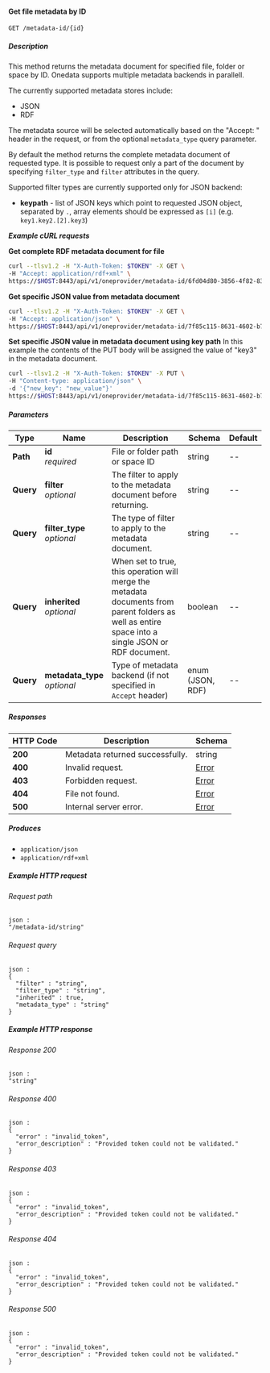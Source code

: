 
<a name="get_file_metadata_by_id"></a>
#### Get file metadata by ID
```
GET /metadata-id/{id}
```


##### Description
This method returns the metadata document for specified file, folder or space by ID. Onedata supports multiple metadata backends in parallell.

The currently supported metadata stores include:
 * JSON
 * RDF

The metadata source will be selected automatically based on the "Accept: " header in the request, or from the optional `metadata_type` query parameter.

By default the method returns the complete metadata document of requested type. It is possible to request only a part of the document by specifying `filter_type` and `filter` attributes in the query.

Supported filter types are currently supported only for JSON backend:
  * **keypath** - list of JSON keys which point to requested JSON object, separated by `.`, array elements should be expressed as `[i]` (e.g. `key1.key2.[2].key3`)


***Example cURL requests***

**Get complete RDF metadata document for file**

```bash
curl --tlsv1.2 -H "X-Auth-Token: $TOKEN" -X GET \
-H "Accept: application/rdf+xml" \
https://$HOST:8443/api/v1/oneprovider/metadata-id/6fd04d80-3856-4f82-8382-4fca29b1171d
```

**Get specific JSON value from metadata document**

```bash
curl --tlsv1.2 -H "X-Auth-Token: $TOKEN" -X GET \
-H "Accept: application/json" \
https://$HOST:8443/api/v1/oneprovider/metadata-id/7f85c115-8631-4602-b7d5-47cd969280a2?filter_type=keypath&filter=key1.key2.[2].key3
```    

**Set specific JSON value in metadata document using key path**
In this example the contents of the PUT body will be assigned the 
value of "key3" in the metadata document.

```bash
curl --tlsv1.2 -H "X-Auth-Token: $TOKEN" -X PUT \
-H "Content-type: application/json" \
-d '{"new_key": "new_value"}'
https://$HOST:8443/api/v1/oneprovider/metadata-id/7f85c115-8631-4602-b7d5-47cd969280a2?filter_type=keypath&filter=key1.key2.[2].key3
```


##### Parameters

|Type|Name|Description|Schema|Default|
|---|---|---|---|---|
|**Path**|**id**  <br>*required*|File or folder path or space ID|string|--|
|**Query**|**filter**  <br>*optional*|The filter to apply to the metadata document before returning.|string|--|
|**Query**|**filter_type**  <br>*optional*|The type of filter to apply to the metadata document.|string|--|
|**Query**|**inherited**  <br>*optional*|When set to true, this operation will merge the metadata documents from  parent folders as well as entire space into a single JSON or RDF document.|boolean|--|
|**Query**|**metadata_type**  <br>*optional*|Type of metadata backend (if not specified in `Accept` header)|enum (JSON, RDF)|--|


##### Responses

|HTTP Code|Description|Schema|
|---|---|---|
|**200**|Metadata returned successfully.|string|
|**400**|Invalid request.|[Error](../definitions/Error.md#error)|
|**403**|Forbidden request.|[Error](../definitions/Error.md#error)|
|**404**|File not found.|[Error](../definitions/Error.md#error)|
|**500**|Internal server error.|[Error](../definitions/Error.md#error)|


##### Produces

* `application/json`
* `application/rdf+xml`


##### Example HTTP request

###### Request path
```
json :
"/metadata-id/string"
```


###### Request query
```
json :
{
  "filter" : "string",
  "filter_type" : "string",
  "inherited" : true,
  "metadata_type" : "string"
}
```


##### Example HTTP response

###### Response 200
```
json :
"string"
```


###### Response 400
```
json :
{
  "error" : "invalid_token",
  "error_description" : "Provided token could not be validated."
}
```


###### Response 403
```
json :
{
  "error" : "invalid_token",
  "error_description" : "Provided token could not be validated."
}
```


###### Response 404
```
json :
{
  "error" : "invalid_token",
  "error_description" : "Provided token could not be validated."
}
```


###### Response 500
```
json :
{
  "error" : "invalid_token",
  "error_description" : "Provided token could not be validated."
}
```



